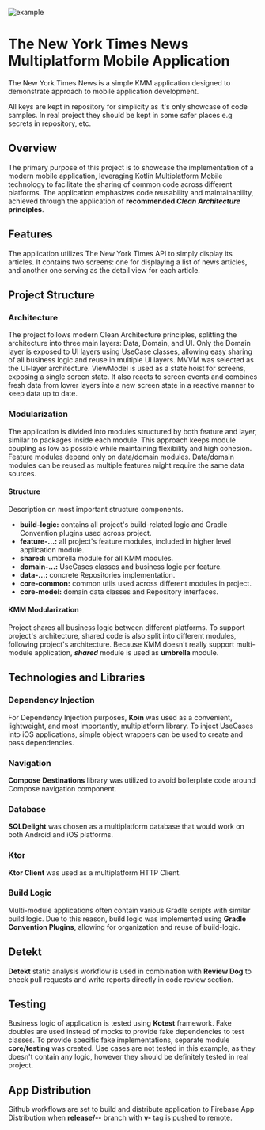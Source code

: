 ![example](https://github.com/wellwhatever/TNYT-news/actions/workflows/pull_request.yaml/badge.svg?branch=master)

# The New York Times News Multiplatform Mobile Application

The New York Times News is a simple KMM application designed to
demonstrate approach to mobile application development.

All keys are kept in repository for simplicity as it's only showcase of code samples.
In real project they should be kept in some safer places e.g secrets in repository, etc.

## Overview

The primary purpose of this project is to showcase the implementation of a modern mobile
application, leveraging Kotlin Multiplatform Mobile technology to facilitate the sharing of common
code across different platforms. The application emphasizes code reusability and maintainability,
achieved through the application of **recommended _Clean Architecture_ principles**.

## Features

The application utilizes The New York Times API to simply display its articles. It contains two
screens: one for displaying a list of news articles, and another one serving as the detail view for
each article.

## Project Structure

### Architecture

The project follows modern Clean Architecture principles, splitting the architecture into three main
layers: Data, Domain, and UI. Only the Domain layer is exposed to UI layers using UseCase classes,
allowing easy sharing of all business logic and reuse in multiple UI layers. MVVM was selected as
the UI-layer architecture. ViewModel is used as a state hoist for screens, exposing a single screen
state. It also reacts to screen events and combines fresh data from lower layers into a new screen
state in a reactive manner to keep data up to date.

### Modularization

The application is divided into modules structured by both feature and layer, similar to packages
inside each module. This approach keeps module coupling as low as possible while maintaining
flexibility and high cohesion. Feature modules depend only on data/domain modules. Data/domain
modules can be reused as multiple features might require the same data sources.

#### Structure

Description on most important structure components.

- **build-logic:** contains all project's build-related logic and Gradle Convention plugins used
  across project.
- **feature-...:** all project's feature modules, included in higher level application module.
- **shared:** umbrella module for all KMM modules.
- **domain-...:** UseCases classes and business logic per feature.
- **data-...:** concrete Repositories implementation.
- **core-common:** common utils used across different modules in project.
- **core-model:** domain data classes and Repository interfaces.

#### KMM Modularization

Project shares all business logic between different platforms. To support project's architecture,
shared code is also split into different modules, following project's architecture. Because KMM
doesn't really support multi-module application, **_shared_** module is used as **umbrella**
module.

## Technologies and Libraries

### Dependency Injection

For Dependency Injection purposes, **Koin** was used as a convenient, lightweight, and most
importantly, multiplatform library. To inject UseCases into iOS applications, simple object wrappers
can be used to create and pass dependencies.

### Navigation

**Compose Destinations** library was utilized to avoid boilerplate code around Compose navigation
component.

### Database

**SQLDelight** was chosen as a multiplatform database that would work on both Android and iOS
platforms.

### Ktor

**Ktor Client** was used as a multiplatform HTTP Client.

### Build Logic

Multi-module applications often contain various Gradle scripts with similar build logic. Due to this
reason, build logic was implemented using **Gradle Convention Plugins**, allowing for organization
and reuse of build-logic.

## Detekt

**Detekt** static analysis workflow is used in combination with **Review Dog** to check pull
requests and write reports directly in code review section.

## Testing

Business logic of application is tested using **Kotest** framework. Fake doubles are used instead of
mocks to provide fake dependencies to test classes. To provide specific fake implementations,
separate module **core/testing** was created. Use cases are not tested in this example, as they
doesn't contain any logic, however they should be definitely tested in real project.

## App Distribution

Github workflows are set to build and distribute application to Firebase App Distribution when
**release/--** branch with **v-** tag is pushed to remote.
